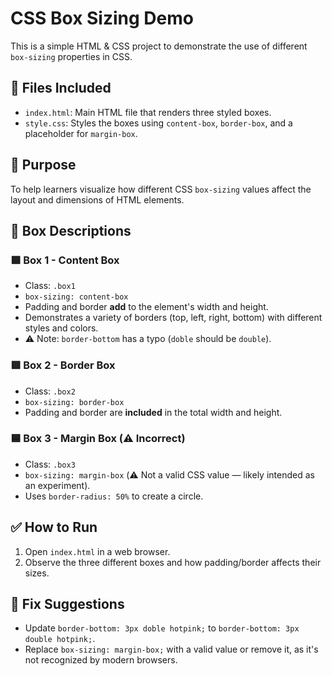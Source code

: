 # CSS Box Sizing Demo

This is a simple HTML & CSS project to demonstrate the use of different `box-sizing` properties in CSS.

## 📁 Files Included

- `index.html`: Main HTML file that renders three styled boxes.
- `style.css`: Styles the boxes using `content-box`, `border-box`, and a placeholder for `margin-box`.

## 🎯 Purpose

To help learners visualize how different CSS `box-sizing` values affect the layout and dimensions of HTML elements.

## 🧱 Box Descriptions

### 🟪 Box 1 - Content Box
- Class: `.box1`
- `box-sizing: content-box`
- Padding and border **add** to the element's width and height.
- Demonstrates a variety of borders (top, left, right, bottom) with different styles and colors.
- ⚠️ Note: `border-bottom` has a typo (`doble` should be `double`).

### 🟥 Box 2 - Border Box
- Class: `.box2`
- `box-sizing: border-box`
- Padding and border are **included** in the total width and height.

### 🟦 Box 3 - Margin Box (⚠️ Incorrect)
- Class: `.box3`
- `box-sizing: margin-box` (⚠️ Not a valid CSS value — likely intended as an experiment).
- Uses `border-radius: 50%` to create a circle.

## ✅ How to Run

1. Open `index.html` in a web browser.
2. Observe the three different boxes and how padding/border affects their sizes.

## 🔧 Fix Suggestions

- Update `border-bottom: 3px doble hotpink;` to `border-bottom: 3px double hotpink;`.
- Replace `box-sizing: margin-box;` with a valid value or remove it, as it's not recognized by modern browsers.



